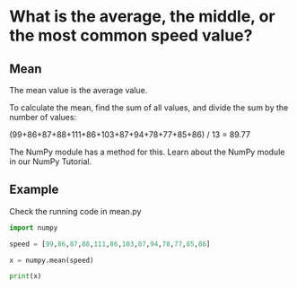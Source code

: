 # What is the average, the middle, or the most common speed value?

## Mean

The mean value is the average value.

To calculate the mean, find the sum of all values, and divide the sum by the number of values:

(99+86+87+88+111+86+103+87+94+78+77+85+86) / 13 = 89.77

The NumPy module has a method for this. Learn about the NumPy module in our NumPy Tutorial.


## Example

Check the running code in mean.py

```python
import numpy

speed = [99,86,87,88,111,86,103,87,94,78,77,85,86]

x = numpy.mean(speed)

print(x)
```